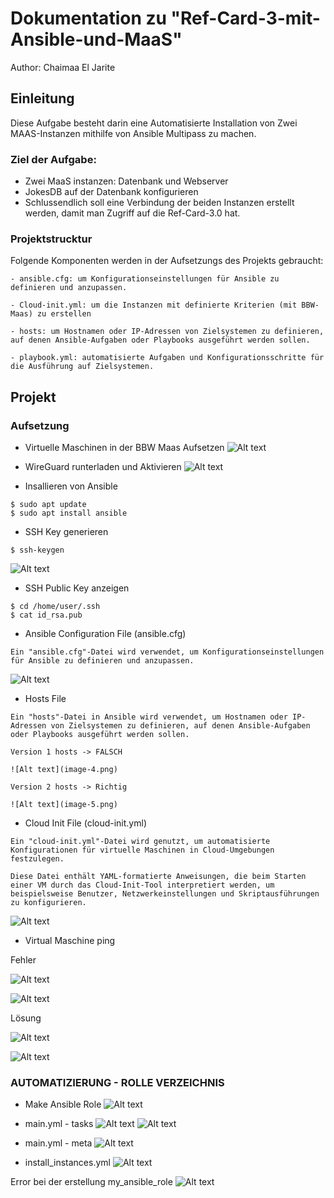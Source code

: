 # Dokumentation zu "Ref-Card-3-mit-Ansible-und-MaaS"

Author: Chaimaa El Jarite

## Einleitung
Diese Aufgabe besteht darin eine Automatisierte Installation von Zwei MAAS-Instanzen mithilfe von Ansible Multipass zu machen.

### Ziel der Aufgabe:
  -  Zwei MaaS instanzen: Datenbank und Webserver
  -  JokesDB auf der Datenbank konfigurieren
  -  Schlussendlich soll eine Verbindung der beiden Instanzen erstellt werden, damit man Zugriff auf die Ref-Card-3.0 hat.

### Projektstrucktur
Folgende Komponenten werden in der Aufsetzungs des Projekts gebraucht:
```
- ansible.cfg: um Konfigurationseinstellungen für Ansible zu definieren und anzupassen.

- Cloud-init.yml: um die Instanzen mit definierte Kriterien (mit BBW-Maas) zu erstellen

- hosts: um Hostnamen oder IP-Adressen von Zielsystemen zu definieren, auf denen Ansible-Aufgaben oder Playbooks ausgeführt werden sollen.

- playbook.yml: automatisierte Aufgaben und Konfigurationsschritte für die Ausführung auf Zielsystemen.
```

## Projekt

### Aufsetzung
- Virtuelle Maschinen in der BBW Maas Aufsetzen 
![Alt text](image-1.png)

- WireGuard runterladen und Aktivieren
![Alt text](image-2.png)

- Insallieren von Ansible
```
$ sudo apt update
$ sudo apt install ansible
```

- SSH Key generieren
```
$ ssh-keygen
```
![Alt text](image.png)

- SSH Public Key anzeigen
```
$ cd /home/user/.ssh
$ cat id_rsa.pub
```

- Ansible Configuration File (ansible.cfg)
```
Ein "ansible.cfg"-Datei wird verwendet, um Konfigurationseinstellungen für Ansible zu definieren und anzupassen.
```
![Alt text](image-3.png)

- Hosts File
```
Ein "hosts"-Datei in Ansible wird verwendet, um Hostnamen oder IP-Adressen von Zielsystemen zu definieren, auf denen Ansible-Aufgaben oder Playbooks ausgeführt werden sollen.
```

```
Version 1 hosts -> FALSCH

![Alt text](image-4.png)
```

```
Version 2 hosts -> Richtig

![Alt text](image-5.png)
```


- Cloud Init File (cloud-init.yml)
```
Ein "cloud-init.yml"-Datei wird genutzt, um automatisierte Konfigurationen für virtuelle Maschinen in Cloud-Umgebungen festzulegen. 

Diese Datei enthält YAML-formatierte Anweisungen, die beim Starten einer VM durch das Cloud-Init-Tool interpretiert werden, um beispielsweise Benutzer, Netzwerkeinstellungen und Skriptausführungen zu konfigurieren.
```

![Alt text](image-6.png)

- Virtual Maschine ping

Fehler

![Alt text](image-7.png)

![Alt text](image-8.png)

Lösung

![Alt text](image-9.png)

![Alt text](image-10.png)



### AUTOMATIZIERUNG - ROLLE VERZEICHNIS

- Make Ansible Role
![Alt text](image-11.png)

- main.yml - tasks
![Alt text](image-12.png)
![Alt text](image-13.png)

- main.yml - meta
![Alt text](image-14.png)

- install_instances.yml
![Alt text](image-15.png)

Error bei der erstellung my_ansible_role
![Alt text](image-16.png)
